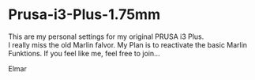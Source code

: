 # Prusa-i3-Plus-1.75mm
This are my personal settings for my original PRUSA i3 Plus.
<br>I really miss the old Marlin falvor. 
My Plan is to reactivate the basic Marlin Funktions.
If you feel like me, feel free to join...

Elmar
